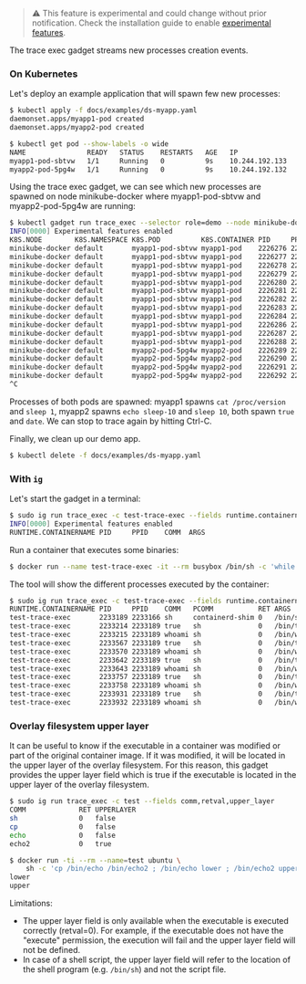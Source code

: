 > ⚠️ This feature is experimental and could change without prior notification. Check the installation guide to enable [experimental features](../../docs/getting-started/install-linux.md#experimental-features).

The trace exec gadget streams new processes creation events.

### On Kubernetes

Let's deploy an example application that will spawn few new processes:

```bash
$ kubectl apply -f docs/examples/ds-myapp.yaml
daemonset.apps/myapp1-pod created
daemonset.apps/myapp2-pod created

$ kubectl get pod --show-labels -o wide
NAME               READY   STATUS    RESTARTS   AGE   IP               NODE              NOMINATED NODE   READINESS GATES   LABELS
myapp1-pod-sbtvw   1/1     Running   0          9s    10.244.192.133   minikube-docker   <none>           <none>            controller-revision-hash=865c886d8f,myapp=app-one,name=myapp1-pod,pod-template-generation=1,role=demo
myapp2-pod-5pg4w   1/1     Running   0          9s    10.244.192.132   minikube-docker   <none>           <none>            controller-revision-hash=677d884fc,myapp=app-two,name=myapp2-pod,pod-template-generation=1,role=demo
```

Using the trace exec gadget, we can see which new processes are spawned on node
minikube-docker where myapp1-pod-sbtvw and myapp2-pod-5pg4w are running:

```bash
$ kubectl gadget run trace_exec --selector role=demo --node minikube-docker --fields k8s,pid,ppid,comm,args
INFO[0000] Experimental features enabled
K8S.NODE        K8S.NAMESPACE K8S.POD          K8S.CONTAINER PID     PPID    COMM  ARGS
minikube-docker default       myapp1-pod-sbtvw myapp1-pod    2226276 2221571 true  /bin/true
minikube-docker default       myapp1-pod-sbtvw myapp1-pod    2226277 2221571 date  /bin/date
minikube-docker default       myapp1-pod-sbtvw myapp1-pod    2226278 2221571 cat   /bin/cat /proc/version
minikube-docker default       myapp1-pod-sbtvw myapp1-pod    2226279 2221571 true  /bin/true
minikube-docker default       myapp1-pod-sbtvw myapp1-pod    2226280 2221571 date  /bin/date
minikube-docker default       myapp1-pod-sbtvw myapp1-pod    2226281 2221571 cat   /bin/cat /proc/version
minikube-docker default       myapp1-pod-sbtvw myapp1-pod    2226282 2221571 true  /bin/true
minikube-docker default       myapp1-pod-sbtvw myapp1-pod    2226283 2221571 date  /bin/date
minikube-docker default       myapp1-pod-sbtvw myapp1-pod    2226284 2221571 cat   /bin/cat /proc/version
minikube-docker default       myapp1-pod-sbtvw myapp1-pod    2226286 2221571 true  /bin/true
minikube-docker default       myapp1-pod-sbtvw myapp1-pod    2226287 2221571 date  /bin/date
minikube-docker default       myapp1-pod-sbtvw myapp1-pod    2226288 2221571 cat   /bin/cat /proc/version
minikube-docker default       myapp2-pod-5pg4w myapp2-pod    2226289 2221280 true  /bin/true
minikube-docker default       myapp2-pod-5pg4w myapp2-pod    2226290 2221280 date  /bin/date
minikube-docker default       myapp2-pod-5pg4w myapp2-pod    2226291 2221280 echo  /bin/echo sleep-10
minikube-docker default       myapp2-pod-5pg4w myapp2-pod    2226292 2221280 sleep /bin/sleep 10
^C
```
Processes of both pods are spawned: myapp1 spawns `cat /proc/version` and `sleep 1`,
myapp2 spawns `echo sleep-10` and `sleep 10`, both spawn `true` and `date`.
We can stop to trace again by hitting Ctrl-C.

Finally, we clean up our demo app.

```bash
$ kubectl delete -f docs/examples/ds-myapp.yaml
```

### With `ig`

Let's start the gadget in a terminal:

```bash
$ sudo ig run trace_exec -c test-trace-exec --fields runtime.containername,pid,ppid,comm,args
INFO[0000] Experimental features enabled
RUNTIME.CONTAINERNAME PID     PPID    COMM  ARGS
```

Run a container that executes some binaries:

```bash
$ docker run --name test-trace-exec -it --rm busybox /bin/sh -c 'while /bin/true ; do whoami ; sleep 3 ; done'
```

The tool will show the different processes executed by the container:

```bash
$ sudo ig run trace_exec -c test-trace-exec --fields runtime.containername,pid,ppid,comm,args
RUNTIME.CONTAINERNAME PID     PPID    COMM   PCOMM           RET ARGS
test-trace-exec       2233189 2233166 sh     containerd-shim 0   /bin/sh -c while /bin/true ; do whoami ; sleep 3 ; done
test-trace-exec       2233214 2233189 true   sh              0   /bin/true
test-trace-exec       2233215 2233189 whoami sh              0   /bin/whoami
test-trace-exec       2233567 2233189 true   sh              0   /bin/true
test-trace-exec       2233570 2233189 whoami sh              0   /bin/whoami
test-trace-exec       2233642 2233189 true   sh              0   /bin/true
test-trace-exec       2233643 2233189 whoami sh              0   /bin/whoami
test-trace-exec       2233757 2233189 true   sh              0   /bin/true
test-trace-exec       2233758 2233189 whoami sh              0   /bin/whoami
test-trace-exec       2233931 2233189 true   sh              0   /bin/true
test-trace-exec       2233932 2233189 whoami sh              0   /bin/whoami
```


### Overlay filesystem upper layer

It can be useful to know if the executable in a container was modified or part
of the original container image. If it was modified, it will be located in the
upper layer of the overlay filesystem. For this reason, this gadget provides
the upper layer field which is true if the executable is located in the upper
layer of the overlay filesystem.

```bash
$ sudo ig run trace_exec -c test --fields comm,retval,upper_layer
COMM             RET UPPERLAYER
sh               0   false
cp               0   false
echo             0   false
echo2            0   true
```

```bash
$ docker run -ti --rm --name=test ubuntu \
    sh -c 'cp /bin/echo /bin/echo2 ; /bin/echo lower ; /bin/echo2 upper'
lower
upper
```

Limitations:
- The upper layer field is only available when the executable is executed
  correctly (retval=0). For example, if the executable does not have the "execute"
  permission, the execution will fail and the upper layer field will not be
  defined.
- In case of a shell script, the upper layer field will refer to the location
  of the shell program (e.g. `/bin/sh`) and not the script file.
